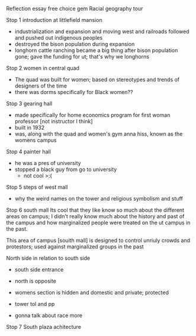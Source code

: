 Reflection essay free choice gem
Racial geography tour



Stop 1 introduction at littlefield mansion

- industrialization and expansion and moving west and railroads followed and pushed out indigenous peoples
- destroyed the bison population during expansion
- longhorn cattle ranching became a big thing after bison population gone; gave the funding for ut; that's why we longhorns

Stop 2 women in central quad
- The quad was built for women; based on stereotypes and trends of designers of the time
- there was dorms specifically for Black women??

Stop 3 gearing hall
 - made specifically for home economics program for first woman professor [not instructor I think]
- built in 1932
- was, along with the quad and women's gym anna hiss, known as the womens campus

Stop 4 painter hall

- he was a pres of university
- stopped a black guy from go to university
  - not cool >:(

Stop 5 steps of west mall
- why the weird names on the tower and religious symbolism and stuff

Stop 6 south mall
Its cool that they like know so much about the different areas on campus; I didn't really know much about the history and past of the campus and how marginalized people were treated on the ut campus in the past.

This area of campus [souith mall] is designed to control unriuly crowds and protestors; used against marginalized groups in the past

North side in relation to south side
- south side entrance
- north is opposite
- womens section is hidden and domestic and private; protected
- tower tol and pp

- gonna talk about race more

Stop 7 South plaza achitecture

<!--
Abbreviation Key
-->
